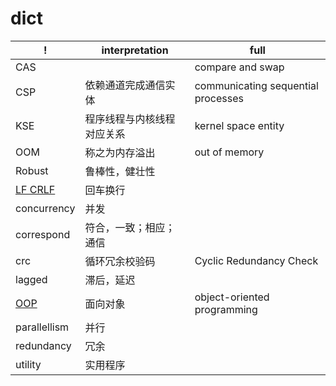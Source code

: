 
# dict
| !                             | interpretation             | full                               |
| ---                           | ---                        | ---                                |
| CAS                           |                            | compare and swap
| CSP                           | 依赖通道完成通信实体       | communicating sequential processes
| KSE                           | 程序线程与内核线程对应关系 | kernel space entity
| OOM                           | 称之为内存溢出           | out of memory
| Robust                        | 鲁棒性，健壮性
| [LF CRLF](related/lf_crlf.md) | 回车换行
| concurrency                   | 并发
| correspond                    | 符合，一致；相应；通信
| crc                           | 循环冗余校验码             | Cyclic Redundancy Check
| lagged                        | 滞后，延迟
| [OOP](main/oop.md)            | 面向对象                   | object-oriented programming
| parallellism                  | 并行
| redundancy                    | 冗余
| utility                       | 实用程序

